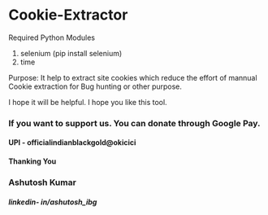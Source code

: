 # Cookie-Extractor
Required Python Modules

1. selenium (pip install selenium)
2. time

Purpose:
It help to extract site cookies which reduce the effort of mannual Cookie extraction for Bug hunting or other purpose.

I hope it will be helpful.
I hope you like this tool.</br>

### If you want to support us. You can donate through Google Pay.</br>
#### UPI - officialindianblackgold@okicici</br>


#### Thanking You
### Ashutosh Kumar
##### linkedin- in/ashutosh_ibg

